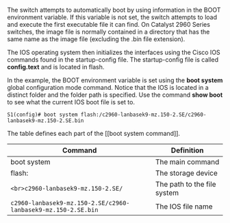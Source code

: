 The switch attempts to automatically boot by using information in the BOOT environment variable. If this variable is not set, the switch attempts to load and execute the first executable file it can find. On Catalyst 2960 Series switches, the image file is normally contained in a directory that has the same name as the image file (excluding the .bin file extension).

The IOS operating system then initializes the interfaces using the Cisco IOS commands found in the startup-config file. The startup-config file is called **config.text** and is located in flash.

In the example, the BOOT environment variable is set using the **boot system** global configuration mode command. Notice that the IOS is located in a distinct folder and the folder path is specified. Use the command **show boot** to see what the current IOS boot file is set to.

```
S1(config)# boot system flash:/c2960-lanbasek9-mz.150-2.SE/c2960-lanbasek9-mz.150-2.SE.bin
```

The table defines each part of the [[boot system command]].

| Command                                                           | Definition                  |
| ----------------------------------------------------------------- | --------------------------- |
| boot system                                                       | The main command            |
| flash:                                                            | The storage device          |
| ```<br>c2960-lanbasek9-mz.150-2.SE/```                            | The path to the file system |
| ```c2960-lanbasek9-mz.150-2.SE/c2960-lanbasek9-mz.150-2.SE.bin``` | The IOS file name           |

